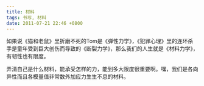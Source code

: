 ```yaml
---
title: 材料
tags: 书写, 材料
date: 2011-07-21 22:46 +0800
---
```



如果说《猫和老鼠》里折磨不死的Tom是《弹性力学》，《犯罪心理》里的连环杀手是童年受到巨大创伤而导致的《断裂力学》，那么我们的人生就是《材料力学》，有韧性也有限度。

弄清自己是什么材料，能承受怎样的力，能到多大限度很重要啊。嘿，我们是各向异性而且各模量值非常数外加应力生生不息的材料。

